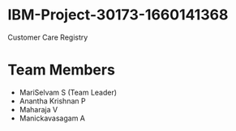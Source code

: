 # IBM-Project-30173-1660141368
Customer Care Registry

# Team Members
  * MariSelvam S (Team Leader)
  * Anantha Krishnan P
  * Maharaja V
  * Manickavasagam A
